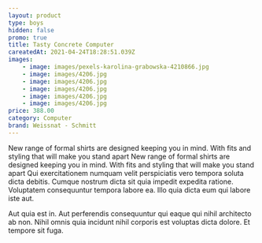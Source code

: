 ```yaml
---
layout: product
type: boys
hidden: false
promo: true
title: Tasty Concrete Computer
careatedAt: 2021-04-24T18:28:51.039Z
images:
    - image: images/pexels-karolina-grabowska-4210866.jpg
    - image: images/4206.jpg
    - image: images/4206.jpg
    - image: images/4206.jpg
    - image: images/4206.jpg
    - image: images/4206.jpg
price: 388.00
category: Computer
brand: Weissnat - Schmitt
---
```

New range of formal shirts are designed keeping you in mind. With fits and styling that will make you stand apart
New range of formal shirts are designed keeping you in mind. With fits and styling that will make you stand apart
Qui exercitationem numquam velit perspiciatis vero tempora soluta dicta debitis. Cumque nostrum dicta sit quia impedit expedita ratione. Voluptatem consequuntur tempora labore ea. Illo quia dicta eum qui labore iste aut.
 Aut quia est in. Aut perferendis consequuntur qui eaque qui nihil architecto ab non. Nihil omnis quia incidunt nihil corporis est voluptas dicta dolore. Et tempore sit fuga.
    